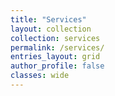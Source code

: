 ```yaml
---
title: "Services"
layout: collection
collection: services
permalink: /services/
entries_layout: grid
author_profile: false
classes: wide
---
```



